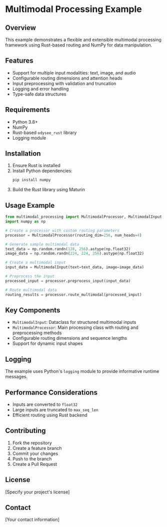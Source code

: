 # Multimodal Processing Example

## Overview
This example demonstrates a flexible and extensible multimodal processing framework using Rust-based routing and NumPy for data manipulation.

## Features
- Support for multiple input modalities: text, image, and audio
- Configurable routing dimensions and attention heads
- Input preprocessing with validation and truncation
- Logging and error handling
- Type-safe data structures

## Requirements
- Python 3.8+
- NumPy
- Rust-based `odysee_rust` library
- Logging module

## Installation
1. Ensure Rust is installed
2. Install Python dependencies:
   ```bash
   pip install numpy
   ```
3. Build the Rust library using Maturin

## Usage Example
```python
from multimodal_processing import MultimodalProcessor, MultimodalInput
import numpy as np

# Create a processor with custom routing parameters
processor = MultimodalProcessor(routing_dim=256, num_heads=4)

# Generate sample multimodal data
text_data = np.random.randn(128, 256).astype(np.float32)
image_data = np.random.randn(224, 224, 256).astype(np.float32)

# Create a multimodal input
input_data = MultimodalInput(text=text_data, image=image_data)

# Preprocess the input
processed_input = processor.preprocess_input(input_data)

# Route multimodal data
routing_results = processor.route_multimodal(processed_input)
```

## Key Components
- `MultimodalInput`: Dataclass for structured multimodal inputs
- `MultimodalProcessor`: Main processing class with routing and preprocessing methods
- Configurable routing dimensions and sequence lengths
- Support for dynamic input shapes

## Logging
The example uses Python's `logging` module to provide informative runtime messages.

## Performance Considerations
- Inputs are converted to `float32`
- Large inputs are truncated to `max_seq_len`
- Efficient routing using Rust backend

## Contributing
1. Fork the repository
2. Create a feature branch
3. Commit your changes
4. Push to the branch
5. Create a Pull Request

## License
[Specify your project's license]

## Contact
[Your contact information]
